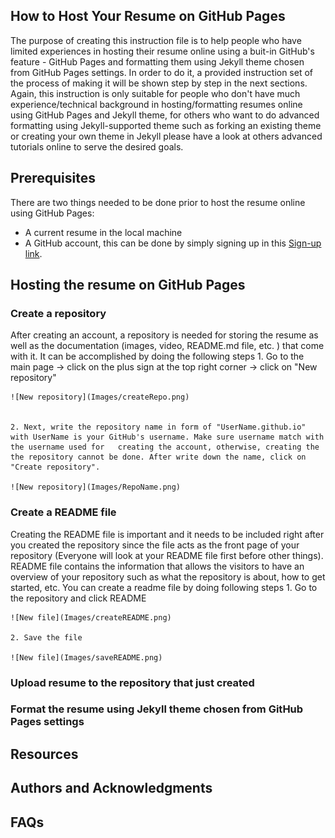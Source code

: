 ## How to Host Your Resume on GitHub Pages
 The purpose of creating this instruction file is to help people who have limited experiences in hosting their resume online using a buit-in GitHub's feature - GitHub Pages and formatting them using Jekyll theme chosen from GitHub Pages settings. In order to do it, a provided instruction set of the process of making it will be shown step by step in the next sections. Again, this instruction is only suitable for people who don't have much experience/technical background in hosting/formatting resumes online using GitHub Pages and Jekyll theme, for others who want to do advanced formatting using Jekyll-supported theme such as forking an existing theme or creating your own theme in Jekyll please have a look at others advanced tutorials online to serve the desired goals.

## Prerequisites
 There are two things needed to be done prior to host the resume online using GitHub Pages:
-  A current resume in the local machine
-  A GitHub account, this can be done by simply signing up in this [Sign-up link](https://github.com/join).

## Hosting the resume on GitHub Pages
### Create a repository
  After creating an account, a repository is needed for storing the resume as well as the documentation (images, video, README.md file, etc. ) that come with it. It can be accomplished by doing the following steps
    1. Go to the main page -> click on the plus sign at the top right corner -> click on "New repository"

    ![New repository](Images/createRepo.png)


    2. Next, write the repository name in form of "UserName.github.io" with UserName is your GitHub's username. Make sure username match with the username used for   creating the account, otherwise, creating the the repository cannot be done. After write down the name, click on "Create repository".

    ![New repository](Images/RepoName.png)

### Create a README file
  Creating the README file is important and it needs to be included right after you created the repository since the file acts as the front page of your repository (Everyone will look at your README file first before other things). README file contains the information that allows the visitors to have an overview of your repository such as what the repository is about, how to get started, etc. You can create a readme file by doing following steps
    1. Go to the repository and click README

    ![New file](Images/createREADME.png)

    2. Save the file

    ![New file](Images/saveREADME.png)


### Upload resume to the repository that just created

### Format the resume using Jekyll theme chosen from GitHub Pages settings





## Resources

## Authors and Acknowledgments

## FAQs
